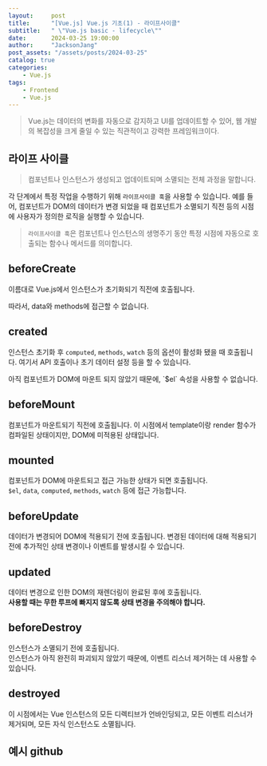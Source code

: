 ```yaml
---
layout:     post
title:      "[Vue.js] Vue.js 기초(1) - 라이프사이클"
subtitle:   " \"Vue.js basic - lifecycle\""
date:       2024-03-25 19:00:00
author:     "JacksonJang"
post_assets: "/assets/posts/2024-03-25"
catalog: true
categories:
    - Vue.js
tags:
    - Frontend
    - Vue.js
---
```


> Vue.js는 데이터의 변화를 자동으로 감지하고 UI를 업데이트할 수 있어, 웹 개발의 복잡성을 크게 줄일 수 있는 직관적이고 강력한 프레임워크이다.

## 라이프 사이클
>컴포넌트나 인스턴스가 생성되고 업데이트되며 소멸되는 전체 과정을 말합니다. 

각 단계에서 특정 작업을 수행하기 위해 `라이프사이클 훅`을 사용할 수 있습니다. 예를 들어, 컴포넌트가 DOM의 데이터가 변경 되었을 때 컴포넌트가 소멸되기 직전 등의 시점에 사용자가 정의한 로직을 실행할 수 있습니다.

> `라이프사이클 훅`은 컴포넌트나 인스턴스의 생명주기 동안 특정 시점에 자동으로 호출되는 함수나 메서드를 의미합니다.

## beforeCreate
이름대로 Vue.js에서 인스턴스가 초기화되기 직전에 호출됩니다.
<p />
따라서, data와 methods에 접근할 수 없습니다.

## created
인스턴스 초기화 후 `computed`, `methods`, `watch` 등의 옵션이 활성화 됐을 때 호출됩니다. 여기서 API 호출이나 초기 데이터 설정 등을 할 수 있습니다.
<p />
아직 컴포넌트가 DOM에 마운트 되지 않았기 때문에, `$el` 속성을 사용할 수 없습니다.

## beforeMount
컴포넌트가 마운트되기 직전에 호출됩니다. 이 시점에서 template이랑 render 함수가 컴파일된 상태이지만, DOM에 미적용된 상태입니다.

## mounted
컴포넌트가 DOM에 마운트되고 접근 가능한 상태가 되면 호출됩니다. 
<br />
`$el`, `data`, `computed`, `methods`, `watch` 등에 접근 가능합니다.

## beforeUpdate
데이터가 변경되어 DOM에 적용되기 전에 호출됩니다. 변경된 데이터에 대해 적용되기 전에 추가적인 상태 변경이나 이벤트를 발생시킬 수 있습니다.

## updated
데이터 변경으로 인한 DOM의 재렌더링이 완료된 후에 호출됩니다. 
<br />
**사용할 때는 무한 루프에 빠지지 않도록 상태 변경을 주의해야 합니다.**

## beforeDestroy
인스턴스가 소멸되기 전에 호출됩니다. 
<br />
인스턴스가 아직 완전히 파괴되지 않았기 때문에, 이벤트 리스너 제거하는 데 사용할 수 있습니다.

## destroyed
이 시점에서는 Vue 인스턴스의 모든 디렉티브가 언바인딩되고, 모든 이벤트 리스너가 제거되며, 모든 자식 인스턴스도 소멸됩니다.

## 예시 github
